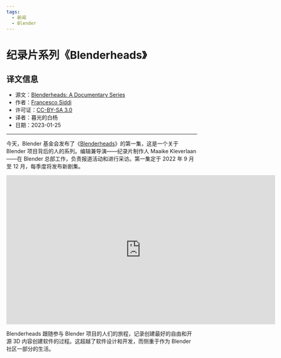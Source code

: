 ```yaml
---
tags:
  - 新闻
  - Blender
---
```


# 纪录片系列《Blenderheads》

## 译文信息

- 源文：[Blenderheads: A Documentary Series](https://www.blender.org/news/blenderheads-a-documentary-series/)
- 作者：[Francesco Siddi](https://www.blender.org/author/fsiddi/)
- 许可证：[CC-BY-SA 3.0](https://creativecommons.org/licenses/by-sa/3.0/)
- 译者：暮光的白杨
- 日期：2023-01-25

---

今天，Blender 基金会发布了《[Blenderheads](https://www.youtube.com/watch?v=V_dZtidLwo4)》的第一集，这是一个关于 Blender 项目背后的人的系列。编辑兼导演——纪录片制作人 Maaike Kleverlaan——在 Blender 总部工作，负责报道活动和进行采访。第一集定于 2022 年 9 月至 12 月，每季度将发布新剧集。

<iframe width="710" height="394" src="https://www.youtube.com/embed/V_dZtidLwo4" title="BLENDERHEADS - Ep. 1" frameborder="0" allow="accelerometer; autoplay; clipboard-write; encrypted-media; gyroscope; picture-in-picture; web-share" allowfullscreen></iframe>

Blenderheads 跟随参与 Blender 项目的人们的旅程，记录创建最好的自由和开源 3D 内容创建软件的过程。这超越了软件设计和开发，而侧重于作为 Blender 社区一部分的生活。